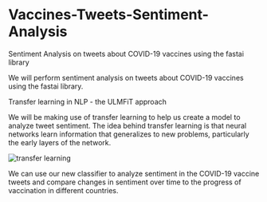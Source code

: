 # Vaccines-Tweets-Sentiment-Analysis
Sentiment Analysis on tweets about COVID-19 vaccines using the fastai library


We will perform sentiment analysis on tweets about COVID-19 vaccines using the fastai library.

Transfer learning in NLP - the ULMFiT approach

We will be making use of transfer learning to help us create a model to analyze tweet sentiment. The idea behind transfer learning is that neural networks learn information that generalizes to new problems, particularly the early layers of the network.

![transfer learning](https://user-images.githubusercontent.com/93287801/139299576-212b67c8-0c12-49e4-a0a6-e3724cec650f.png)

We can use our new classifier to analyze sentiment in the COVID-19 vaccine tweets and compare changes in sentiment over time to the progress of vaccination in different countries.
